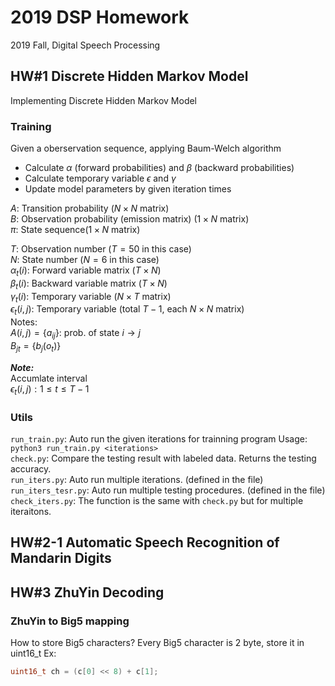 # 2019 DSP Homework
2019 Fall, Digital Speech Processing

## HW#1 Discrete Hidden Markov Model
Implementing Discrete Hidden Markov Model

### Training
Given a oberservation sequence, applying Baum-Welch algorithm
- Calculate $\alpha$ (forward probabilities) and $\beta$ (backward probabilities)
- Calculate temporary variable $\epsilon$ and $\gamma$
- Update model parameters by given iteration times

$A:$ Transition probability ($N{\times}N$ matrix)  
$B:$ Observation probability (emission matrix) ($1{\times}N$ matrix)  
$\pi:$ State sequence($1{\times}N$ matrix)  

$T:$ Observation number ($T=50$ in this case)  
$N:$ State number ($N=6$ in this case)  
$\alpha_t(i):$ Forward variable matrix $(T{\times}N)$  
$\beta_t(i):$ Backward variable matrix $(T{\times}N)$  
$\gamma_t(i):$ Temporary variable ($N{\times}T$ matrix)  
$\epsilon_t(i,j):$ Temporary variable (total $T-1$, each $N{\times}N$ matrix)  
Notes:    
$A(i,j)=\{a_{ij}\}:$ prob. of state $i{\rightarrow}j$  
$B_{jt}=\{b_j(o_t)\}$  

***Note:***  
Accumlate interval  
$\epsilon_t(i,j): 1{\leq}t{\leq}T-1$  

### Utils
`run_train.py`: Auto run the given iterations for trainning program
Usage: `python3 run_train.py <iterations>`  
`check.py`: Compare the testing result with labeled data. Returns the testing accuracy.  
`run_iters.py`: Auto run multiple iterations. (defined in the file)  
`run_iters_tesr.py`: Auto run multiple testing procedures. (defined in the file)  
`check_iters.py`: The function is the same with `check.py` but for multiple iteraitons.

## HW#2-1 Automatic Speech Recognition of Mandarin Digits

## HW#3 ZhuYin Decoding

### ZhuYin to Big5 mapping
How to store Big5 characters?
Every Big5 character is 2 byte, store it in uint16_t
Ex:
```cpp
uint16_t ch = (c[0] << 8) + c[1];
```